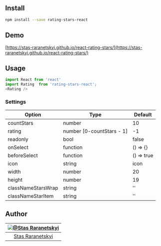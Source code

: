 ## Install

```sh
npm install --save rating-stars-react
```

## Demo

[https://stas-raranetskyi.github.io/react-rating-stars/](https://stas-raranetskyi.github.io/react-rating-stars/)

## Usage

```javascript
import React from 'react'
import Rating  from 'rating-stars-react';
<Rating />
```

### Settings

Option | Type | Default
------ | ---- | -------
countStars | number | 10
rating | number [0-countStars - 1] | -1
readonly | bool | false
onSelect | function | () => {}
beforeSelect | function | () => true
icon | string | icon
width | number | 20
height | number | 19
classNameStarsWrap | string | ''
classNameStarItem | string | ''

## Author

|[![@Stas Raranetskyi](https://avatars0.githubusercontent.com/u/11090889?s=128&v=4)](https://github.com/stas-raranetskyi/)|
|:---:|
|[Stas Raranetskyi](https://github.com/stas-raranetskyi/)|
